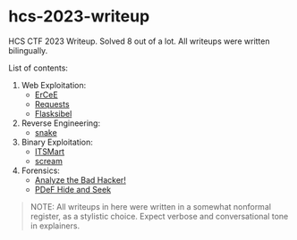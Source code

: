 # hcs-2023-writeup

HCS CTF 2023 Writeup. Solved 8 out of a lot. All writeups were written bilingually.

List of contents:

1. Web Exploitation:
   - [ErCeE](./WebEx/ErCeE/)
   - [Requests](./WebEx/Requests/)
   - [Flasksibel](./WebEx/Flasksibel/)
2. Reverse Engineering:
   - [snake](./RevEng/snake/)
3. Binary Exploitation:
   - [ITSMart](./BinEx/ITSMart/)
   - [scream](./BinEx/scream/)
4. Forensics:
   - [Analyze the Bad Hacker!](./Forensic/Analyze%20the%20Bad%20Hacker!/)
   - [PDeF Hide and Seek](./Forensic/PDeF-HnS/)

> NOTE: All writeups in here were written in a somewhat nonformal register, as a stylistic choice. Expect verbose and conversational tone in explainers.
